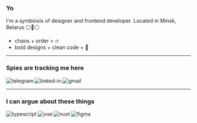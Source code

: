 ### Yo

I'm a symbiosis of designer and frontend developer. Located in Minsk, Belarus ⚪🔴⚪

- chaos + order = 🔥
- bold designs + clean code = 🖤

---

### Spies are tracking me here
[<img align="left" alt="telegram" src="https://img.shields.io/badge/telegram-%232a9fd9.svg?&style=for-the-badge&logo=telegram" />](https://t.me/pyncz/)
[<img align="left" alt="linked-in" src="https://img.shields.io/badge/linkedin-%230077B5.svg?&style=for-the-badge&logo=linkedin&logoColor=white" />](https://www.linkedin.com/in/pyncz/)
[<img align="left" alt="gmail" src="https://img.shields.io/badge/gmail-%23212121.svg?&style=for-the-badge&logo=gmail" />](mailto:pyncz.dev@gmail.com)

<br/>

---

### I can argue about these things
<img align="left" alt="typescript" src="https://img.shields.io/badge/typescript%20-%232f74c0.svg?&style=for-the-badge&logo=typescript&logoColor=white" />
<img align="left" alt="vue" src="https://img.shields.io/badge/vue%20-%233fb27f.svg?&style=for-the-badge&logo=vue.js&logoColor=white" />
<img align="left" alt="nuxt" src="https://img.shields.io/badge/nuxt%20-%2300c58e.svg?&style=for-the-badge&logo=nuxt.js&logoColor=white" />
<img align="left" alt="figma" src="https://img.shields.io/badge/figma%20-%23212121.svg?&style=for-the-badge&logo=figma&logoColor=white" />
